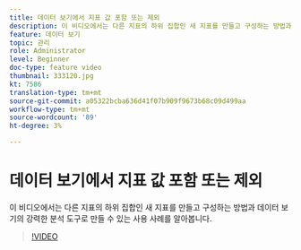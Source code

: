 ```yaml
---
title: 데이터 보기에서 지표 값 포함 또는 제외
description: 이 비디오에서는 다른 지표의 하위 집합인 새 지표를 만들고 구성하는 방법과 데이터 보기의 강력한 분석 도구로 만들 수 있는 사용 사례를 알아봅니다.
feature: 데이터 보기
topic: 관리
role: Administrator
level: Beginner
doc-type: feature video
thumbnail: 333120.jpg
kt: 7586
translation-type: tm+mt
source-git-commit: a05322bcba636d41f07b909f9673b68c09d499aa
workflow-type: tm+mt
source-wordcount: '89'
ht-degree: 3%

---
```



# 데이터 보기에서 지표 값 포함 또는 제외

이 비디오에서는 다른 지표의 하위 집합인 새 지표를 만들고 구성하는 방법과 데이터 보기의 강력한 분석 도구로 만들 수 있는 사용 사례를 알아봅니다.

>[!VIDEO](https://video.tv.adobe.com/v/333120/?quality=12&learn=on)

